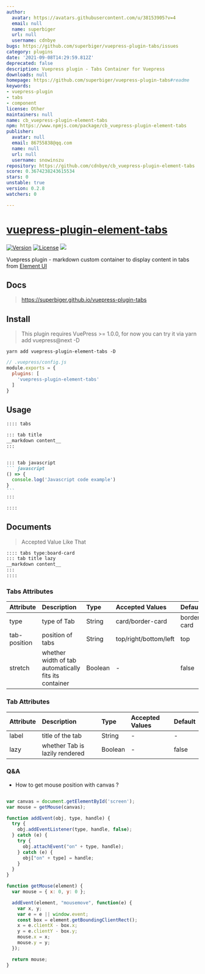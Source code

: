 ```yaml
---
author:
  avatar: https://avatars.githubusercontent.com/u/38153905?v=4
  email: null
  name: superbiger
  url: null
  username: cdnbye
bugs: https://github.com/superbiger/vuepress-plugin-tabs/issues
category: plugins
date: '2021-09-08T14:29:59.812Z'
deprecated: false
description: Vuepress plugin - Tabs Container for Vuepress
downloads: null
homepage: https://github.com/superbiger/vuepress-plugin-tabs#readme
keywords:
- vuepress-plugin
- tabs
- component
license: Other
maintainers: null
name: cb_vuepress-plugin-element-tabs
npm: https://www.npmjs.com/package/cb_vuepress-plugin-element-tabs
publisher:
  avatar: null
  email: 86755838@qq.com
  name: null
  url: null
  username: snowinszu
repository: https://github.com/cdnbye/cb_vuepress-plugin-element-tabs
score: 0.3674238243615534
stars: 0
unstable: true
version: 0.2.8
watchers: 0

---
```


# [vuepress-plugin-element-tabs](https://superbiger.github.io/vuepress-plugin-tabs/)

<a href="https://www.npmjs.com/package/vuepress-plugin-element-tabs"><img src="https://img.shields.io/npm/v/vuepress-plugin-element-tabs.svg" alt="Version"></a>
<a href="https://www.npmjs.com/package/vuepress-plugin-element-tabs"><img src="https://img.shields.io/npm/l/vuepress-plugin-element-tabs.svg" alt="License"></a>
<img src="https://img.shields.io/badge/thanks-element-brightgreen.svg"/>

Vuepress plugin - markdown custom container to display content in tabs from [Element UI](https://github.com/ElemeFE/element)

## Docs
> https://superbiger.github.io/vuepress-plugin-tabs

## Install
> This plugin requires VuePress >= 1.0.0, for now you can try it via yarn add vuepress@next -D 

```shell
yarn add vuepress-plugin-element-tabs -D
```

```javascript
// .vuepress/config.js
module.exports = {
  plugins: [
    'vuepress-plugin-element-tabs'
  ]
}
```

## Usage

~~~ md
:::: tabs

::: tab title
__markdown content__
:::


::: tab javascript
``` javascript
() => {
  console.log('Javascript code example')
}
```
:::

::::

~~~

## Documents
> Accepted Value Like That
~~~md
:::: tabs type:board-card
::: tab title lazy
__markdown content__
:::
::::
~~~

### Tabs Attributes
|Attribute|Description|Type|Accepted Values|Default|
|:--|:--|:--|:--|:--|
|type|type of Tab|String|card/border-card|border-card|
|tab-position|position of tabs|String|top/right/bottom/left|top|
|stretch|whether width of tab automatically fits its container|Boolean|-|false|


### Tab Attributes
|Attribute|Description|Type|Accepted Values|Default|
|:--|:--|:--|:--|:--|
|label|title of the tab|String|-|-|
|lazy|whether Tab is lazily rendered|Boolean|-|false|

### Q&A
* How to get mouse position with canvas ?
```javascript

var canvas = document.getElementById('screen');
var mouse = getMouse(canvas);

function addEvent(obj, type, handle) {
  try {
    obj.addEventListener(type, handle, false);
  } catch (e) {
    try {
      obj.attachEvent("on" + type, handle);
    } catch (e) {
      obj["on" + type] = handle;
    }
  }
}

function getMouse(element) {
  var mouse = { x: 0, y: 0 };

  addEvent(element, "mousemove", function(e) {
    var x, y;
    var e = e || window.event;
    const box = element.getBoundingClientRect();
    x = e.clientX - box.x;
    y = e.clientY - box.y;
    mouse.x = x;
    mouse.y = y;
  });

  return mouse;
}
```

